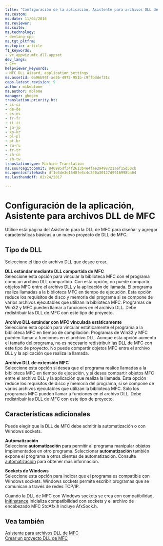 ```yaml
---
title: "Configuración de la aplicación, Asistente para archivos DLL de MFC | Documentos de Microsoft"
ms.custom: 
ms.date: 11/04/2016
ms.reviewer: 
ms.suite: 
ms.technology:
- devlang-cpp
ms.tgt_pltfrm: 
ms.topic: article
f1_keywords:
- vc.appwiz.mfc.dll.appset
dev_langs:
- C++
helpviewer_keywords:
- MFC DLL Wizard, application settings
ms.assetid: 0a96b94f-ae36-4975-951b-c9ffb3def21c
caps.latest.revision: 9
author: mikeblome
ms.author: mblome
manager: ghogen
translation.priority.ht:
- cs-cz
- de-de
- es-es
- fr-fr
- it-it
- ja-jp
- ko-kr
- pl-pl
- pt-br
- ru-ru
- tr-tr
- zh-cn
- zh-tw
translationtype: Machine Translation
ms.sourcegitcommit: 040985df34f2613b4e4fae29498721aef15d50cb
ms.openlocfilehash: df1e3de3e1548fe4c4c340a30127d9916998ba64
ms.lasthandoff: 02/24/2017

---
```

# <a name="application-settings-mfc-dll-wizard"></a>Configuración de la aplicación, Asistente para archivos DLL de MFC
Utilice esta página del Asistente para la DLL de MFC para diseñar y agregar características básicas a un nuevo proyecto de DLL de MFC.  
  
## <a name="dll-type"></a>Tipo de DLL  
 Seleccione el tipo de archivo DLL que desee crear.  
  
 **DLL estándar mediante DLL compartida de MFC**  
 Seleccione esta opción para vincular la biblioteca MFC con el programa como un archivo DLL compartido. Con esta opción, no puede compartir objetos MFC entre el archivo DLL y la aplicación de llamada. El programa realiza llamadas a la biblioteca MFC en tiempo de ejecución. Esta opción reduce los requisitos de disco y memoria del programa si se compone de varios archivos ejecutables que utilizan la biblioteca MFC. Programas de Win32 y MFC pueden llamar a funciones en el archivo DLL. Debe redistribuir las DLL de MFC con este tipo de proyecto.  
  
 **Archivo DLL estándar con MFC vinculada estáticamente**  
 Seleccione esta opción para vincular estáticamente el programa a la biblioteca MFC en tiempo de compilación. Programas de Win32 y MFC pueden llamar a funciones en el archivo DLL. Aunque esta opción aumenta el tamaño del programa, no es necesario redistribuir las DLL de MFC con este tipo de proyecto. No puede compartir objetos MFC entre el archivo DLL y la aplicación que realiza la llamada.  
  
 **Archivo DLL de extensión MFC**  
 Seleccione esta opción si desea que el programa realice llamadas a la biblioteca MFC en tiempo de ejecución, y si desea compartir objetos MFC entre el archivo DLL y la aplicación que realiza la llamada. Esta opción reduce los requisitos de disco y memoria del programa, si se compone de varios archivos ejecutables que utilizan la biblioteca MFC. Sólo los programas MFC pueden llamar a funciones en el archivo DLL. Debe redistribuir las DLL de MFC con este tipo de proyecto.  
  
## <a name="additional-features"></a>Características adicionales  
 Puede elegir que la DLL de MFC debe admitir la automatización o con Windows sockets.  
  
 **Automatización**  
 Seleccione **automatización** para permitir al programa manipular objetos implementados en otro programa. Seleccionar **automatización** también expone el programa a otros clientes de automatización. Consulte [automatización](../../mfc/automation.md) para obtener más información.  
  
 **Sockets de Windows**  
 Seleccione esta opción para indicar que el programa es compatible con Windows sockets. Windows sockets permite escribir programas que se comunican a través de redes TCP/IP.  
  
 Cuando la DLL de MFC con Windows sockets se crea con compatibilidad, [InitInstance](../../mfc/reference/cwinapp-class.md#initinstance) inicializa compatibilidad con sockets y el archivo de encabezado MFC StdAfx.h incluye AfxSock.h.  
  
## <a name="see-also"></a>Vea también  
 [Asistente para archivos DLL de MFC](../../mfc/reference/mfc-dll-wizard.md)   
 [Crear un proyecto DLL de MFC](../../mfc/reference/creating-an-mfc-dll-project.md)


